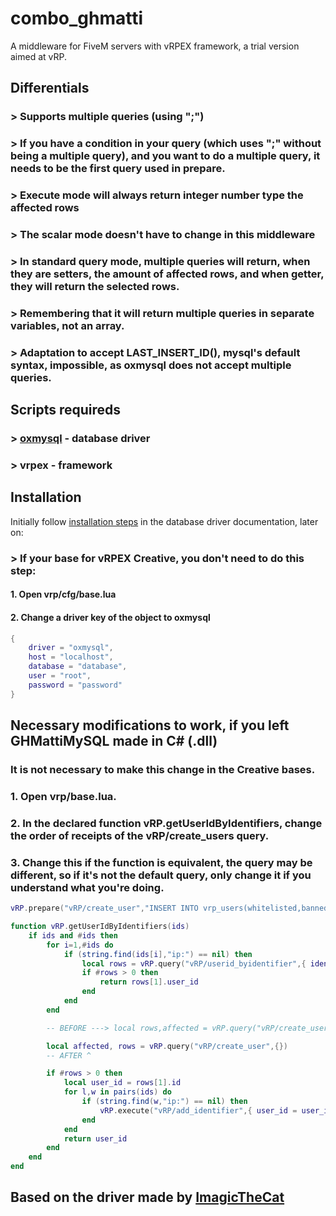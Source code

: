 # combo_ghmatti
A middleware for FiveM servers with vRPEX framework, a trial version aimed at vRP.

## Differentials
### > Supports multiple queries (using ";")
### > If you have a condition in your query (which uses ";" without being a multiple query), and you want to do a multiple query, it needs to be the first query used in prepare.
### > Execute mode will always return integer number type the affected rows
### > The scalar mode doesn't have to change in this middleware
### > In standard query mode, multiple queries will return, when they are setters, the amount of affected rows, and when getter, they will return the selected rows.
### > Remembering that it will return multiple queries in separate variables, not an array.
### > Adaptation to accept LAST_INSERT_ID(), mysql's default syntax, impossible, as oxmysql does not accept multiple queries.

## Scripts requireds
### > [oxmysql](https://github.com/overextended/oxmysql/releases) - database driver
### > vrpex - framework

## Installation

Initially follow [installation steps](https://forum.cfx.re/t/standalone-oxmysql-lightweight-mysql-wrapper/4755120) in the database driver documentation, later on:

### > If your base for vRPEX Creative, you don't need to do this step:
#### 1. Open **vrp/cfg/base.lua**
#### 2. Change a **driver** key of the object to **oxmysql**

```lua
{
	driver = "oxmysql",
	host = "localhost",
	database = "database",
	user = "root",
	password = "password"
}
```

## Necessary modifications to work, if you left GHMattiMySQL made in C# (.dll)
### It is not necessary to make this change in the Creative bases.
### 1. Open **vrp/base.lua**.
### 2. In the declared function vRP.getUserIdByIdentifiers, change the order of receipts of the vRP/create_users query.
### 3. Change this if the function is equivalent, the query may be different, so if it's not the default query, only change it if you understand what you're doing.

```lua
vRP.prepare("vRP/create_user","INSERT INTO vrp_users(whitelisted,banned) VALUES(false,false); SELECT LAST_INSERT_ID() AS id")

function vRP.getUserIdByIdentifiers(ids)
	if ids and #ids then
		for i=1,#ids do
			if (string.find(ids[i],"ip:") == nil) then
				local rows = vRP.query("vRP/userid_byidentifier",{ identifier = ids[i] })
				if #rows > 0 then
					return rows[1].user_id
				end
			end
		end

		-- BEFORE ---> local rows,affected = vRP.query("vRP/create_user",{})

		local affected, rows = vRP.query("vRP/create_user",{})
		-- AFTER ^

		if #rows > 0 then
			local user_id = rows[1].id
			for l,w in pairs(ids) do
				if (string.find(w,"ip:") == nil) then
					vRP.execute("vRP/add_identifier",{ user_id = user_id, identifier = w })
				end
			end
			return user_id
		end
	end
end
```

## Based on the driver made by [ImagicTheCat](https://github.com/ImagicTheCat)
